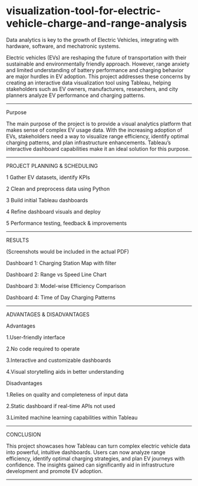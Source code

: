 # visualization-tool-for-electric-vehicle-charge-and-range-analysis
Data analytics is key to the growth of Electric Vehicles, integrating with hardware, software, and mechatronic systems.

 Electric vehicles (EVs) are reshaping the future of transportation with their sustainable and environmentally friendly approach. However, range anxiety and limited understanding of battery performance and charging behavior are major hurdles in EV adoption. This project addresses these concerns by creating an interactive data visualization tool using Tableau, helping stakeholders such as EV owners, manufacturers, researchers, and city planners analyze EV performance and charging patterns.


---

Purpose

The main purpose of the project is to provide a visual analytics platform that makes sense of complex EV usage data. With the increasing adoption of EVs, stakeholders need a way to visualize range efficiency, identify optimal charging patterns, and plan infrastructure enhancements. Tableau’s interactive dashboard capabilities make it an ideal solution for this purpose.


---

 PROJECT PLANNING & SCHEDULING

1	Gather EV datasets, identify KPIs

2	Clean and preprocess data using Python

3	Build initial Tableau dashboards

4	Refine dashboard visuals and deploy

5	Performance testing, feedback & improvements



---

 RESULTS

(Screenshots would be included in the actual PDF)

Dashboard 1: Charging Station Map with filter

Dashboard 2: Range vs Speed Line Chart

Dashboard 3: Model-wise Efficiency Comparison

Dashboard 4: Time of Day Charging Patterns



---
 ADVANTAGES & DISADVANTAGES

Advantages

1.User-friendly interface

2.No code required to operate

3.Interactive and customizable dashboards

4.Visual storytelling aids in better understanding


Disadvantages

1.Relies on quality and completeness of input data

2.Static dashboard if real-time APIs not used

3.Limited machine learning capabilities within Tableau


---

 CONCLUSION

This project showcases how Tableau can turn complex electric vehicle data into powerful, intuitive dashboards. Users can now analyze range efficiency, identify optimal charging strategies, and plan EV journeys with confidence. The insights gained can significantly aid in infrastructure development and promote EV adoption.


---

